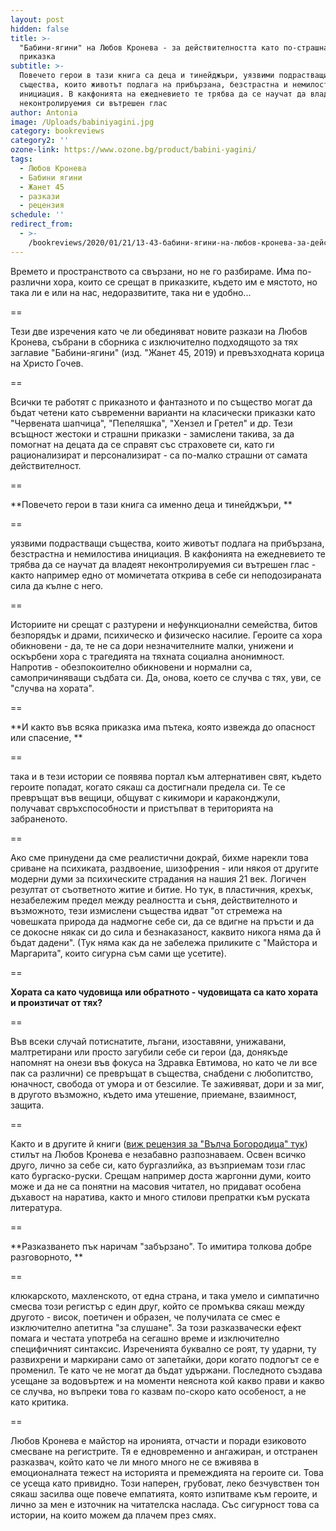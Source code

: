 ```yaml
---
layout: post
hidden: false
title: >-
  "Бабини-ягини" на Любов Кронева - за действителността като по-страшната
  приказка
subtitle: >-
  Повечето герои в тази книга са деца и тинейджъри, уязвими подрастващи
  същества, които животът подлага на прибързана, безстрастна и немилостива
  инициация. В какфонията на ежедневието те трябва да се научат да владеят
  неконтролируемия си вътрешен глас 
author: Antonia
image: /Uploads/babiniyagini.jpg
category: bookreviews
category2: ''
ozone-link: https://www.ozone.bg/product/babini-yagini/
tags:
  - Любов Кронева
  - Бабини ягини
  - Жанет 45
  - разкази
  - рецензия
schedule: ''
redirect_from:
  - >-
    /bookreviews/2020/01/21/13-43-бабини-ягини-на-любов-кронева-за-действителността-като-приказка
---
```

Времето и пространството са свързани, но не го разбираме. Има по-различни хора, които се срещат в приказките, където им е мястото, но така ли е или на нас, недоразвитите, така ни е удобно... 

\==

Тези две изречения като че ли обединяват новите разкази на Любов Кронева, събрани в сборника с изключително подходящото за тях заглавие "Бабини-ягини" (изд. "Жанет 45, 2019) и превъзходната корица на Христо Гочев. 

\==

Всички те работят с приказното и фантазното и по същество могат да бъдат четени като съвременни варианти на класически приказки като "Червената шапчица", "Пепеляшка", "Хензел и Гретел" и др. Тези всъщност жестоки и страшни приказки - замислени такива, за да помогнат на децата да се справят със страховете си, като ги рационализират и персонализират - са по-малко страшни от самата действителност. 

\==

**Повечето герои в тази книга са именно деца и тинейджъри, **

\==

уязвими подрастващи същества, които животът подлага на прибързана, безстрастна и немилостива инициация. В какфонията на ежедневието те трябва да се научат да владеят неконтролируемия си вътрешен глас - както например едно от момичетата открива в себе си неподозираната сила да кълне с него. 

\==

Историите ни срещат с разтурени и нефункционални семейства, битов безпорядък и драми, психическо и физическо насилие. Героите са хора обикновени - да, те не са дори незначителните малки, унижени и оскърбени хора с трагедията на тяхната социална анонимност. Напротив - обезпокоително обикновени и нормални са, самопричиняващи съдбата си. Да, онова, което се случва с тях, уви, се "случва на хората". 

\==

**И както във всяка приказка има пътека, която извежда до опасност или спасение, **

\==

така и в тези истории се появява портал към алтернативен свят, където героите попадат, когато сякаш са достигнали предела си. Те се превръщат във вещици, общуват с кикимори и караконджули, получават свръхспособности и пристъпват в територията на забраненото. 

\==

Ако сме принудени да сме реалистични докрай, бихме нарекли това сриване на психиката, раздвоение, шизофрения - или някоя от другите модерни думи за психическите страдания на нашия 21 век. Логичен резултат от съответното житие и битие. Но тук, в пластичния, крехък, незабележим предел между реалността и съня, действителното и възможното, тези измислени същества идват "от стремежа на човешката природа да надмогне себе си, да се вдигне на пръсти и да се докосне някак си до сила и безнаказаност, каквито никога няма да й бъдат дадени". (Тук няма как да не забележа приликите с "Майстора и Маргарита", които сигурна съм сами ще усетите).

\==

**Хората са като чудовища или обратното - чудовищата са като хората и произтичат от тях?**

\==

Във всеки случай потиснатите, лъгани, изоставяни, унижавани, малтретирани или просто загубили себе си герои (да, донякъде напомнят на онези във фокуса на Здравка Евтимова, но като че ли все пак са различни) се превръщат в същества, снабдени с любопитство, юначност, свобода от умора и от безсилие. Те заживяват, дори и за миг, в другото възможно, където има утешение, приемане, взаимност, защита.

\==

Както и в другите й книги ([виж рецензия за "Вълча Богородица" тук](https://literaturnirazgovori.com/bookreviews/2019/01/21/17-26-%D0%BB%D1%8E%D0%B1%D0%BE%D0%B2-%D0%BA%D1%80%D0%BE%D0%BD%D0%B5%D0%B2%D0%B0-%D0%B2%D1%8A%D0%BB%D1%87%D0%B0-%D0%B1%D0%BE%D0%B3%D0%BE%D1%80%D0%BE%D0%B4%D0%B8%D1%86%D0%B0.html)) стилът на Любов Кронева е незабавно разпознаваем. Освен всичко друго, лично за себе си, като бургазлийка, аз възприемам този глас като бургаско-руски. Срещам например доста жаргонни думи, които може и да не са понятни на масовия читател, но придават особена дъхавост на наратива, както и много стилови препратки към руската литература. 

\==

**Разказването пък наричам "забързано". То имитира толкова добре разговорното, **

\==

клюкарското, махленското, от една страна, и така умело и симпатично смесва този регистър с един друг, който се промъква сякаш между другото - висок, поетичен и образен, че получилата се смес е изключително апетитна "за слушане". За този разказвачески ефект помага и честата употреба на сегашно време и изключително специфичният синтаксис. Изреченията буквално се роят, ту ударни, ту развихрени и маркирани само от запетайки, дори когато подлогът се е променил. Те като че не могат да бъдат удържани. Последното създава усещане за водовъртеж и на моменти неяснота кой какво прави и какво се случва, но въпреки това го казвам по-скоро като особеност, а не като критика. 

\==

Любов Кронева е майстор на иронията, отчасти и поради езиковото смесване на регистрите. Тя е едновременно и ангажиран, и отстранен разказвач, който като че ли много много не се вживява в емоционалната тежест на историята и премеждията на героите си. Това се усеща като привидно. Този наперен, грубоват, леко безчувствен тон сякаш засилва още повече емпатията, която изпитваме към героите, и лично за мен е източник на читателска наслада. Със сигурност това са истории, на които можем да плачем през смях.
